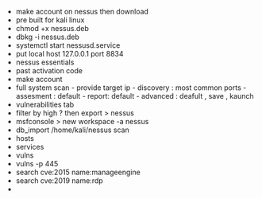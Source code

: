 - make account on nessus then download
- pre built for kali linux
- chmod +x nessus.deb 
- dbkg -i nessus.deb
- systemctl start nessusd.service
- put local host 127.0.0.1 port 8834
- nessus essentials 
- past activation code
- make account
- full system scan -  provide target ip - discovery : most common ports  - assesment : default - report: default  - advanced : deafult , save , kaunch
- vulnerabilities tab 
- filter by high ? then export > nessus 
- msfconsole > new workspace -a nessus
- db_import /home/kali/nessus scan
- hosts
- services 
- vulns
- vulns -p 445 
- search cve:2015 name:manageengine
- search cve:2019 name:rdp
- 